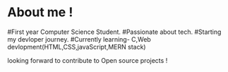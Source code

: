 # About me !
#First year Computer Science Student.
#Passionate about tech.
#Starting my devloper journey.
#Currently learning- C,Web devlopment(HTML,CSS,javaScript,MERN stack)

looking forward to contribute to Open source projects !
